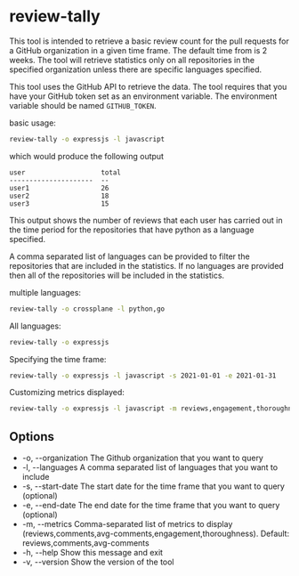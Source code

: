 # review-tally

This tool is intended to retrieve a basic review count for the pull
requests for a GitHub organization in a given time frame. The default time
from is 2 weeks. The tool will retrieve statistics only on all repositories in
the specified organization unless there are specific languages specified.

This tool uses the GitHub API to retrieve the data. The tool requires that 
you have your GitHub token set as an environment variable. The environment
variable should be named `GITHUB_TOKEN`.

basic usage:
```bash
review-tally -o expressjs -l javascript
```
 
which would produce the following output

```shell
user                   total
---------------------  --
user1                  26
user2                  18
user3                  15
```
This output shows the number of reviews that each user has carried out in the
time period for the repositories that have python as a language specified.

A comma separated list of languages can be provided to filter the repositories
that are included in the statistics. If no languages are provided then all of
the repositories will be included in the statistics.

multiple languages:
```bash
review-tally -o crossplane -l python,go
```

All languages:
```bash
review-tally -o expressjs
```

Specifying the time frame:
```bash
review-tally -o expressjs -l javascript -s 2021-01-01 -e 2021-01-31
```

Customizing metrics displayed:
```bash
review-tally -o expressjs -l javascript -m reviews,engagement,thoroughness
```

## Options 

* -o, --organization The Github organization that you want to query
* -l, --languages  A comma separated list of languages that you want to include
* -s, --start-date The start date for the time frame that you want to query (optional)
* -e, --end-date The end date for the time frame that you want to query (optional)
* -m, --metrics Comma-separated list of metrics to display (reviews,comments,avg-comments,engagement,thoroughness). Default: reviews,comments,avg-comments
* -h, --help Show this message and exit
* -v, --version Show the version of the tool